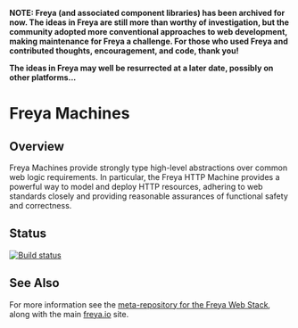 **NOTE: Freya (and associated component libraries) has been archived for now. The ideas in Freya are still more than worthy of investigation, but the community adopted more conventional approaches to web development, making maintenance for Freya a challenge. For those who used Freya and contributed thoughts, encouragement, and code, thank you!**

**The ideas in Freya may well be resurrected at a later date, possibly on other platforms...** 

# Freya Machines

## Overview

Freya Machines provide strongly type high-level abstractions over common web logic requirements. In particular, the Freya HTTP Machine provides a powerful way to model and deploy HTTP resources, adhering to web standards closely and providing reasonable assurances of functional safety and correctness.

## Status

[![Build status](https://ci.appveyor.com/api/projects/status/08fweuqr90eyixiw/branch/master?svg=true)](https://ci.appveyor.com/project/xyncro/freya-machines/branch/master)

## See Also

For more information see the [meta-repository for the Freya Web Stack](https://github.com/xyncro/freya), along with the main [freya.io](https://freya.io) site.

